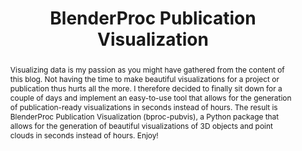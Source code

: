 ---
layout: post
title: BlenderProc Publication Visualization
abstract: Visualizing data is my passion as you might have gathered from the content of this blog. Not having the time to make beautiful visualizations for a project or publication thus hurts all the more. I therefore decided to finally sit down for a couple of days and implement an easy-to-use tool that allows for the generation of publication-ready visualizations in seconds instead of hours. The result is BlenderProc Publication Visualization (bproc-pubvis), a Python package that allows for the generation of beautiful visualizations of 3D objects and point clouds in seconds instead of hours. Enjoy!
category: repository
tags: [visualization, mesh, pointcloud, blender, python, code, github]
thumbnail: https://hummat.github.io/bproc-pubvis/examples/mesh_depth.png
gh-page: https://hummat.github.io/bproc-pubvis
time: 5
words: 987
---